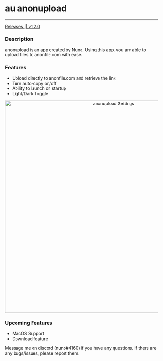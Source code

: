 # au    anonupload
<hr />

<a href='https://github.com/Nuno135/anonupload/releases'>
  Releases || v1.2.0
</a>

### Description
anonupload is an app created by Nuno. Using this app, you are able to upload files to anonfile.com with ease.

### Features
 * Upload directly to anonfile.com and retrieve the link
 * Turn auto-copy on/off
 * Ability to launch on startup
 * Light/Dark Toggle
 
 <div align='center'>
  <img src='https://i.ibb.co/nmNfpPy/anonuploadprev1.png' width='700' alt='anonupload Settings' />
</div>

### Upcoming Features
 * MacOS Support
 * Download feature

Message me on discord (nuno#4160) if you have any questions. 
If there are any bugs/issues, please report them.
